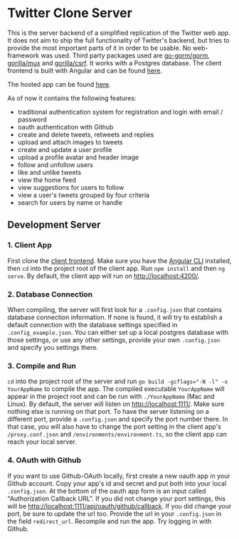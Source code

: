 # Twitter Clone Server

This is the server backend of a simplified replication of the Twitter web app.
It does not aim to ship the full functionality of Twitter's backend, but tries to
provide the most important parts of it in order to be usable.
No web-framework was used. Third party packages used are [go-gorm/gorm](https://github.com/go-gorm/gorm), [gorilla/mux](https://github.com/gorilla/mux)
and [gorilla/csrf](https://github.com/gorilla/csrf). It works with a Postgres database.
The client frontend is built with Angular and can be found [here](https://github.com/benjamin-ebert/twitter-clone-client).

The hosted app can be found [here](https://twitter-clone.benjaminebert.net).

As of now it contains the following features:
- traditional authentication system for registration and login with email / password
- oauth authentication with Github
- create and delete tweets, retweets and replies
- upload and attach images to tweets
- create and update a user profile
- upload a profile avatar and header image
- follow and unfollow users
- like and unlike tweets
- view the home feed
- view suggestions for users to follow
- view a user's tweets grouped by four criteria
- search for users by name or handle

## Development Server

### 1. Client App
First clone the [client frontend](https://github.com/benjamin-ebert/twitter-clone-client).
Make sure you have the [Angular CLI](https://angular.io/cli) installed, then `cd` into 
the project root of the client app. Run `npm install` and then `ng serve`. By default, the client app will
run on [http://localhost:4200/](http://localhost:4200/).

### 2. Database Connection
When compiling, the server will first look for a `.config.json` that contains database 
connection information. If none is found, it will try to establish a default connection 
with the database settings specified in `.config_example.json`. You can either set up 
a local postgres database with those settings, or use any other settings, provide your 
own `.config.json` and specify you settings there.

### 3. Compile and Run
`cd` into the project root of the server and run `go build -gcflags="-N -l" -o YourAppName`
to compile the app. The compiled executable `YourAppName` will appear in the project root
and can be run with `./YourAppName` (Mac and Linux). By default, the server will listen
on [http://localhost:1111/](http://localhost:1111/). Make sure nothing else is running on
that port. To have the server listening on a different port, provide a `.config.json` and
specify the port number there. In that case, you will also have to change the port setting
in the client app's `/proxy.conf.json` and `/environments/environment.ts`, so the client
app can reach your local server.

### 4. OAuth with Github
If you want to use Github-OAuth locally, first create a new oauth app in your Github account.
Copy your app's id and secret and put both into your local `.config.json`. 
At the bottom of the oauth app form is an input called "Authorization Callback URL".
If you did not change your port settings, this will be [http://localhost:1111/api/oauth/github/callback](http://localhost:1111/api/oauth/github/callback).
If you did change your port, be sure to update the url too. Provide the url in your `.config.json`
in the field `redirect_url`. Recompile and run the app. Try logging in with Github.